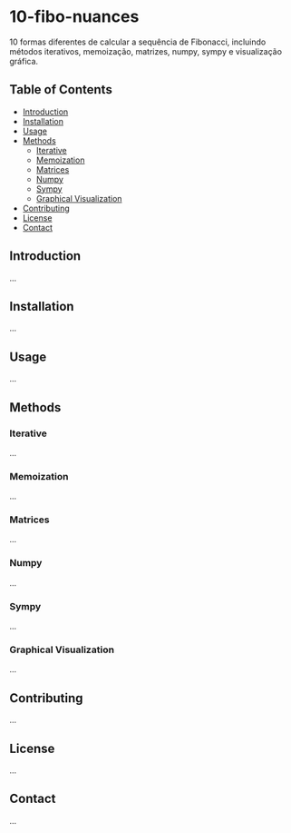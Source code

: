# 10-fibo-nuances

10 formas diferentes de calcular a sequência de Fibonacci, incluindo métodos iterativos, memoização, matrizes, numpy, sympy e visualização gráfica.

## Table of Contents
- [Introduction](#introduction)
- [Installation](#installation)
- [Usage](#usage)
- [Methods](#methods)
  - [Iterative](#iterative)
  - [Memoization](#memoization)
  - [Matrices](#matrices)
  - [Numpy](#numpy)
  - [Sympy](#sympy)
  - [Graphical Visualization](#graphical-visualization)
- [Contributing](#contributing)
- [License](#license)
- [Contact](#contact)

## Introduction
...

## Installation
...

## Usage
...

## Methods

### Iterative
...

### Memoization
...

### Matrices
...

### Numpy
...

### Sympy
...

### Graphical Visualization
...

## Contributing
...

## License
...

## Contact
...
